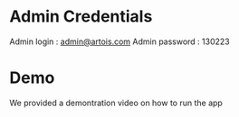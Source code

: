 # Admin Credentials 
Admin login : admin@artois.com
Admin password : 130223

# Demo
We provided a demontration video on how to run the app
